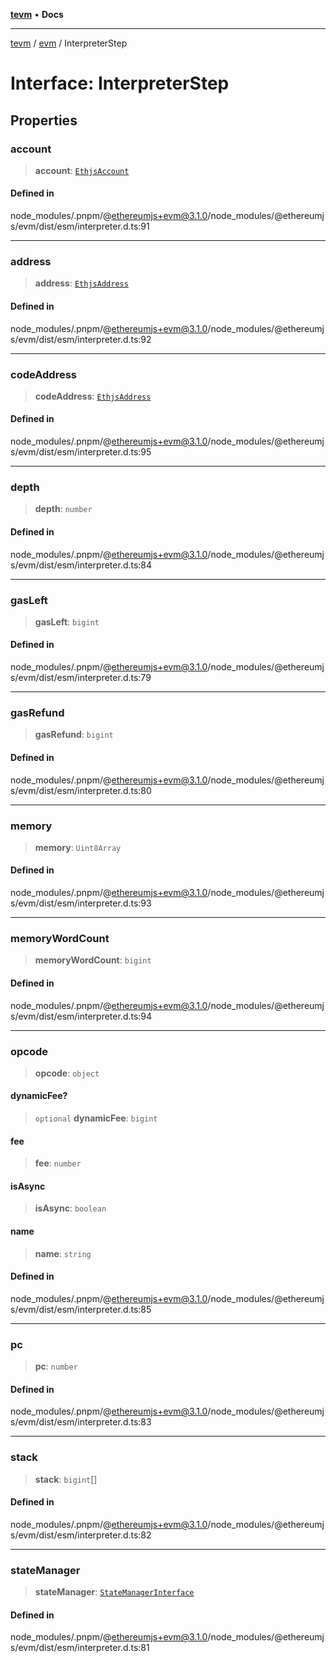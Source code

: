 [**tevm**](../../README.md) • **Docs**

***

[tevm](../../modules.md) / [evm](../README.md) / InterpreterStep

# Interface: InterpreterStep

## Properties

### account

> **account**: [`EthjsAccount`](../../utils/classes/EthjsAccount.md)

#### Defined in

node\_modules/.pnpm/@ethereumjs+evm@3.1.0/node\_modules/@ethereumjs/evm/dist/esm/interpreter.d.ts:91

***

### address

> **address**: [`EthjsAddress`](../../utils/classes/EthjsAddress.md)

#### Defined in

node\_modules/.pnpm/@ethereumjs+evm@3.1.0/node\_modules/@ethereumjs/evm/dist/esm/interpreter.d.ts:92

***

### codeAddress

> **codeAddress**: [`EthjsAddress`](../../utils/classes/EthjsAddress.md)

#### Defined in

node\_modules/.pnpm/@ethereumjs+evm@3.1.0/node\_modules/@ethereumjs/evm/dist/esm/interpreter.d.ts:95

***

### depth

> **depth**: `number`

#### Defined in

node\_modules/.pnpm/@ethereumjs+evm@3.1.0/node\_modules/@ethereumjs/evm/dist/esm/interpreter.d.ts:84

***

### gasLeft

> **gasLeft**: `bigint`

#### Defined in

node\_modules/.pnpm/@ethereumjs+evm@3.1.0/node\_modules/@ethereumjs/evm/dist/esm/interpreter.d.ts:79

***

### gasRefund

> **gasRefund**: `bigint`

#### Defined in

node\_modules/.pnpm/@ethereumjs+evm@3.1.0/node\_modules/@ethereumjs/evm/dist/esm/interpreter.d.ts:80

***

### memory

> **memory**: `Uint8Array`

#### Defined in

node\_modules/.pnpm/@ethereumjs+evm@3.1.0/node\_modules/@ethereumjs/evm/dist/esm/interpreter.d.ts:93

***

### memoryWordCount

> **memoryWordCount**: `bigint`

#### Defined in

node\_modules/.pnpm/@ethereumjs+evm@3.1.0/node\_modules/@ethereumjs/evm/dist/esm/interpreter.d.ts:94

***

### opcode

> **opcode**: `object`

#### dynamicFee?

> `optional` **dynamicFee**: `bigint`

#### fee

> **fee**: `number`

#### isAsync

> **isAsync**: `boolean`

#### name

> **name**: `string`

#### Defined in

node\_modules/.pnpm/@ethereumjs+evm@3.1.0/node\_modules/@ethereumjs/evm/dist/esm/interpreter.d.ts:85

***

### pc

> **pc**: `number`

#### Defined in

node\_modules/.pnpm/@ethereumjs+evm@3.1.0/node\_modules/@ethereumjs/evm/dist/esm/interpreter.d.ts:83

***

### stack

> **stack**: `bigint`[]

#### Defined in

node\_modules/.pnpm/@ethereumjs+evm@3.1.0/node\_modules/@ethereumjs/evm/dist/esm/interpreter.d.ts:82

***

### stateManager

> **stateManager**: [`StateManagerInterface`](../../common/interfaces/StateManagerInterface.md)

#### Defined in

node\_modules/.pnpm/@ethereumjs+evm@3.1.0/node\_modules/@ethereumjs/evm/dist/esm/interpreter.d.ts:81
